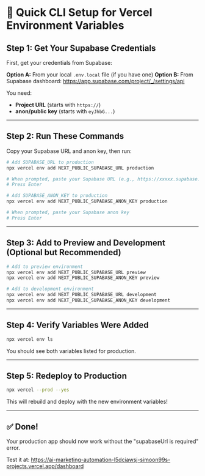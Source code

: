 # 🚀 Quick CLI Setup for Vercel Environment Variables

## Step 1: Get Your Supabase Credentials

First, get your credentials from Supabase:

**Option A:** From your local `.env.local` file (if you have one)
**Option B:** From Supabase dashboard: https://app.supabase.com/project/_/settings/api

You need:
- **Project URL** (starts with `https://`)
- **anon/public key** (starts with `eyJhbG...`)

---

## Step 2: Run These Commands

Copy your Supabase URL and anon key, then run:

```bash
# Add SUPABASE_URL to production
npx vercel env add NEXT_PUBLIC_SUPABASE_URL production

# When prompted, paste your Supabase URL (e.g., https://xxxxx.supabase.co)
# Press Enter

# Add SUPABASE_ANON_KEY to production
npx vercel env add NEXT_PUBLIC_SUPABASE_ANON_KEY production

# When prompted, paste your Supabase anon key
# Press Enter
```

---

## Step 3: Add to Preview and Development (Optional but Recommended)

```bash
# Add to preview environment
npx vercel env add NEXT_PUBLIC_SUPABASE_URL preview
npx vercel env add NEXT_PUBLIC_SUPABASE_ANON_KEY preview

# Add to development environment
npx vercel env add NEXT_PUBLIC_SUPABASE_URL development
npx vercel env add NEXT_PUBLIC_SUPABASE_ANON_KEY development
```

---

## Step 4: Verify Variables Were Added

```bash
npx vercel env ls
```

You should see both variables listed for production.

---

## Step 5: Redeploy to Production

```bash
npx vercel --prod --yes
```

This will rebuild and deploy with the new environment variables!

---

## ✅ Done!

Your production app should now work without the "supabaseUrl is required" error.

Test it at: https://ai-marketing-automation-l5dciawsj-simoon99s-projects.vercel.app/dashboard


